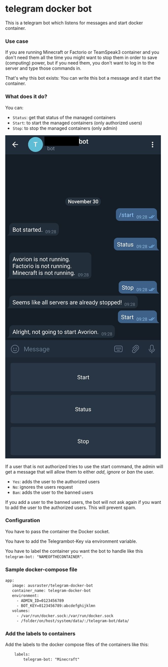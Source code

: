 # telegram docker bot

This is a telegram bot which listens for messages and start docker container.

### Use case

If you are running Minecraft or Factorio or TeamSpeak3 container and you don't need them
all the time you might want to stop them in order to save (computing) power, but if you
need them, you don't want to log in to the server and type those commands in.

That's why this bot exists: You can write this bot a message and it start the container.

### What does it do?

You can:
* `Status`: get that status of the managed containers
* `Start`: to start the managed containers (only authorized users)
* `Stop`: to stop the managed containers (only admin)

![Screenshot 1](screenshot_1.jpg "screenshot basic usage")

If a user that is not authorized tries to use the start command, the admin
will get a message that will allow them to either *add*, *ignore* or *ban* the
user.
* `Yes`: adds the user to the authorized users
* `No`: ignores the users request
* `Ban`: adds the user to the banned users

If you add a user to the banned users, the bot will not ask again if you
want to add the user to the authorized users. This will prevent spam.

### Configuration

You have to pass the container the Docker socket.

You have to add the Telegrambot-Key via environment variable.

You have to label the container you want the bot to handle like this
`telegram-bot: "NAMEOFTHECONTAINER"`.

### Sample docker-compose file

```
app:
   image: ausraster/telegram-docker-bot
   container_name: telegram-docker-bot
   environment:
     - ADMIN_ID=0123456789
     - BOT_KEY=0123456789:abcdefghijklmn
   volumes:
     - /var/run/docker.sock:/var/run/docker.sock
     - /folder/on/host/system/data/:/telegram-bot/data/
```

### Add the labels to containers

Add the labels to the docker compose files of the containers like this:
```
    labels:
        telegram-bot: "Minecraft"
```
